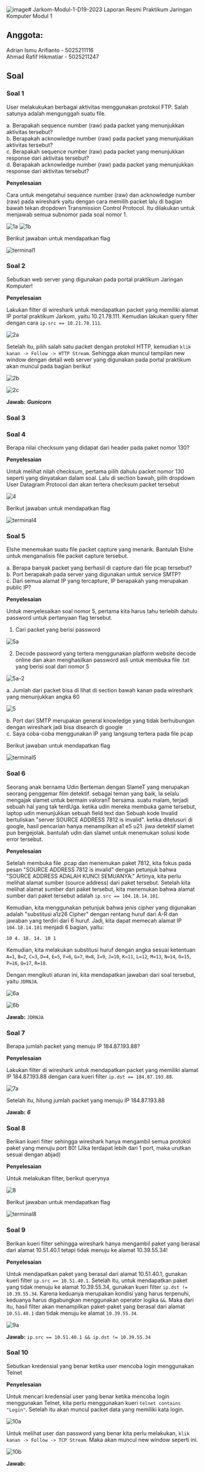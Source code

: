 ![image](https://github.com/adrianismu/Jarkom-Modul-1-D19-2023/assets/71255346/c2edb985-bcb5-4d5d-891c-d2161a9fe1e5)# Jarkom-Modul-1-D19-2023
Laporan Resmi Praktikum Jaringan Komputer Modul 1

## Anggota:
Adrian Ismu Arifianto - 5025211116
<br>
Ahmad Rafif Hikmatiar - 5025211247

## Soal
### Soal 1

User melakukukan berbagai aktivitas menggunakan protokol FTP. Salah satunya adalah mengunggah suatu file.

a. Berapakah sequence number (raw) pada packet yang menunjukkan aktivitas tersebut?
<br>
b. Berapakah acknowledge number (raw) pada packet yang menunjukkan aktivitas tersebut?
<br>
c. Berapakah sequence number (raw) pada packet yang menunjukkan response dari aktivitas tersebut?
<br>
d. Berapakah acknowledge number (raw) pada packet yang menunjukkan response dari aktivitas tersebut?
<br>

**Penyelesaian**

Cara untuk mengetahui sequence number (raw) dan acknowledge number (raw) pada wireshark yaitu dengan cara memilih packet lalu di bagian bawah tekan dropdown Transmission Control Protocol. Itu dilakukan untuk menjawab semua subnomor pada soal nomor 1.

![1a](https://github.com/adrianismu/Jarkom-Modul-1-D19-2023/assets/89500557/3c6121b5-b7c3-41cd-983d-b619acc248a6)
![1b](https://github.com/adrianismu/Jarkom-Modul-1-D19-2023/assets/89500557/fe151373-630d-4be3-a717-51e1bf41ce5c)

Berikut jawaban untuk mendapatkan flag

![terminal1](https://github.com/adrianismu/Jarkom-Modul-1-D19-2023/assets/89500557/66e73082-1c75-44cd-ae82-b7c8712f6497)

### Soal 2

Sebutkan web server yang digunakan pada portal praktikum Jaringan Komputer!

**Penyelesaian**

Lakukan filter di wireshark untuk mendapatkan packet yang memiliki alamat IP portal praktikum Jarkom, yaitu 10.21.78.111. Kemudian lakukan query filter dengan cara ```ip.src == 10.21.78.111```.

![2a](https://github.com/adrianismu/Jarkom-Modul-1-D19-2023/assets/71255346/12b1318d-364c-4a40-b426-862b0cba18c3)

Setelah itu, pilih salah satu packet dengan protokol HTTP, kemudian ```klik kanan -> Follow -> HTTP Stream```. Sehingga akan muncul tampilan new window dengan detail web server yang digunakan pada portal praktikum akan muncul pada bagian berikut

![2b](https://github.com/adrianismu/Jarkom-Modul-1-D19-2023/assets/71255346/263369c6-f6e3-4e54-bf4b-20c1f05f3d38)


![2c](https://github.com/adrianismu/Jarkom-Modul-1-D19-2023/assets/71255346/c34ccf42-435d-41ef-bf11-6aadf94d0d5f)

**Jawab:** ___Gunicorn___

### Soal 3
### Soal 4

Berapa nilai checksum yang didapat dari header pada paket nomor 130?

**Penyelesaian**

Untuk melihat nilah checksum, pertama pilih dahulu packet nomor 130 seperti yang dinyatakan dalam soal. Lalu di section bawah, pilih dropdown User Datagram Protocol dan akan tertera checksum packet tersebut

![4](https://github.com/adrianismu/Jarkom-Modul-1-D19-2023/assets/89500557/cfbb9230-29ec-4609-9060-b829744e9a3d)

Berikut jawaban untuk mendapatkan flag

![terminal4](https://github.com/adrianismu/Jarkom-Modul-1-D19-2023/assets/89500557/6e461858-573d-4586-8b9f-9f9f55b368fb)

### Soal 5

Elshe menemukan suatu file packet capture yang menarik. Bantulah Elshe untuk menganalisis file packet capture tersebut.

a. Berapa banyak packet yang berhasil di capture dari file pcap tersebut?
<br>
b. Port berapakah pada server yang digunakan untuk service SMTP?
<br>
c. Dari semua alamat IP yang tercapture, IP berapakah yang merupakan public IP?

**Penyelesaian**

Untuk menyelesaikan soal nomor 5, pertama kita harus tahu terlebih dahulu password untuk pertanyaan flag tersebut.
<br>
1. Cari packet yang berisi password

![5a](https://github.com/adrianismu/Jarkom-Modul-1-D19-2023/assets/89500557/9af96d66-ead1-4254-a7f0-0b51a64acb12)

2. Decode password yang tertera menggunakan platform website decode online dan akan menghasilkan password asli untuk membuka file .txt yang berisi soal dari nomor 5

![5a-2](https://github.com/adrianismu/Jarkom-Modul-1-D19-2023/assets/89500557/533e44a9-44c4-4f09-afa7-06fd4da877cc)

a. Jumlah dari packet bisa di lihat di section bawah kanan pada wireshark yang menunjukkan angka 60

![5](https://github.com/adrianismu/Jarkom-Modul-1-D19-2023/assets/89500557/1f700c03-4773-4db8-94d8-6dc4b346d198)

b. Port dari SMTP merupakan general knowledge yang tidak berhubungan dengan wireshark jadi bisa disearch di google
<br>
c. Saya coba-coba menggunakan IP yang langsung tertera pada file pcap
<br>

Berikut jawaban untuk mendapatkan flag

![terminal5](https://github.com/adrianismu/Jarkom-Modul-1-D19-2023/assets/89500557/5b15b021-e57c-43f9-9dd2-b47a51b64e23)

### Soal 6

Seorang anak bernama Udin Berteman dengan SlameT yang merupakan seorang penggemar film detektif. sebagai teman yang baik, Ia selalu mengajak slamet untuk bermain valoranT bersama. suatu malam, terjadi sebuah hal yang tak terdUga. ketika udin mereka membuka game tersebut, laptop udin menunjukkan sebuah field text dan Sebuah kode Invalid bertuliskan "server SOURCE ADDRESS 7812 is invalid". ketika ditelusuri di google, hasil pencarian hanya menampilkan a1 e5 u21. jiwa detektif slamet pun bergejolak. bantulah udin dan slamet untuk menemukan solusi kode error tersebut.

**Penyelesaian**

Setelah membuka file .pcap dan menemukan paket 7812, kita fokus pada pesan "SOURCE ADDRESS 7812 is invalid" dengan petunjuk bahwa "SOURCE ADDRESS ADALAH KUNCI SEMUANYA." Artinya, kita perlu melihat alamat sumber (source address) dari paket tersebut. Setelah kita melihat alamat sumber dari paket tersebut, kita menemukan bahwa alamat sumber dari paket tersebut adalah ```ip.src == 104.18.14.101```.

Kemudian, kita menggunakan petunjuk bahwa jenis cipher yang digunakan adalah "substitusi a1z26 Cipher" dengan rentang huruf dari A-R dan jawaban yang terdiri dari 6 huruf. Jadi, kita dapat memecah alamat IP ```104.18.14.101``` menjadi 6 bagian, yaitu:

```10 4. 18. 14. 10 1```

Kemudian, kita melakukan substitusi huruf dengan angka sesuai ketentuan ```A=1```, ```B=2```, ```C=3```, ```D=4```, ```E=5```, ```F=6```, ```G=7```, ```H=8```, ```I=9```, ```J=10```, ```K=11```, ```L=12```, ```M=13```, ```N=14```, ```O=15```, ```P=16```, ```Q=17```, ```R=18```. 

Dengan mengikuti aturan ini, kita mendapatkan jawaban dari soal tersebut, yaitu ```JDRNJA```.

![6a](https://github.com/adrianismu/Jarkom-Modul-1-D19-2023/assets/71255346/39c9f82d-493b-4577-96f5-7f1d973e8b90)

![6b](https://github.com/adrianismu/Jarkom-Modul-1-D19-2023/assets/71255346/2d75d0aa-a045-418c-b384-7c554077be8e)

**Jawab:** ```JDRNJA```

### Soal 7

Berapa jumlah packet yang menuju IP 184.87.193.88?

**Penyelesaian**

Lakukan filter di wireshark untuk mendapatkan packet yang memiliki alamat IP 184.87.193.88 dengan cara kueri filter ```ip.dst == 184.87.193.88```.

![7a](https://github.com/adrianismu/Jarkom-Modul-1-D19-2023/assets/71255346/25ed776b-6f7e-47e4-8a79-d118113ab7de)

Setelah itu, hitung jumlah packet yang menuju IP 184.87.193.88

**Jawab:** ___6___

### Soal 8

Berikan kueri filter sehingga wireshark hanya mengambil semua protokol paket yang menuju port 80! (Jika terdapat lebih dari 1 port, maka urutkan sesuai dengan abjad)

**Penyelesaian**

Untuk melakukan filter, berikut querynya

![8](https://github.com/adrianismu/Jarkom-Modul-1-D19-2023/assets/89500557/965148f3-2913-4655-8850-bb96d15b390f)

Berikut jawaban untuk mendapatkan flag

![terminal8](https://github.com/adrianismu/Jarkom-Modul-1-D19-2023/assets/89500557/a90f1624-d032-48fe-a99b-6ac67e463c09)

### Soal 9

Berikan kueri filter sehingga wireshark hanya mengambil paket yang berasal dari alamat 10.51.40.1 tetapi tidak menuju ke alamat 10.39.55.34!

**Penyelesaian**

Untuk mendapatkan paket yang berasal dari alamat 10.51.40.1, gunakan kueri filter  ```ip.src == 10.51.40.1```. Setelah itu, untuk mendapatkan paket yang tidak menuju ke alamat 10.39.55.34, gunakan kueri filter ```ip.dst != 10.39.55.34```. Karena keduanya merupakan kondisi yang harus terpenuhi, keduanya harus digabungkan menggunakan operator logika ```&&```. Maka dari itu, hasil filter akan menampilkan paket-paket yang berasal dari alamat ```10.51.40.1``` dan tidak menuju ke alamat ```10.39.55.34```.

![9a](https://github.com/adrianismu/Jarkom-Modul-1-D19-2023/assets/71255346/c21ce617-a84b-4205-9341-271e3bf4eb3c)

**Jawab:** ```ip.src == 10.51.40.1 && ip.dst != 10.39.55.34```


### Soal 10

Sebutkan kredensial yang benar ketika user mencoba login menggunakan Telnet

**Penyelesaian**

Untuk mencari kredensial user yang benar ketika mencoba login menggunakan Telnet, kita perlu menggunakan kueri ```telnet contains "Login"```. Setelah itu akan muncul packet data yang memiliki kata login.

![10a](https://github.com/adrianismu/Jarkom-Modul-1-D19-2023/assets/71255346/61642054-9f14-47bd-b198-3be7b433d252)

Untuk melihat user dan password yang benar kita perlu melakukan, ```klik kanan -> Follow -> TCP Stream```. Maka akan muncul new window seperti ini.

![10b](https://github.com/adrianismu/Jarkom-Modul-1-D19-2023/assets/71255346/c3cc229a-2007-46e9-b7ca-7d7a2a59cbc9)

**Jawab:** 



